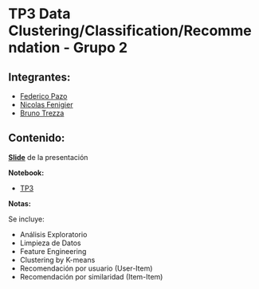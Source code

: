 # TP3 Data Clustering/Classification/Recommendation - Grupo 2

## **Integrantes:**
  - [Federico Pazo](https://github.com/FedericoPazo)
  - [Nicolas Fenigier](https://github.com/Fenigol)
  - [Bruno Trezza](https://github.com/bruno3a)
  
## **Contenido:**

  **[Slide](https://github.com/Properati-Analysis/-TP3/blob/main/TP3.pdf)** de la presentación
  
  **Notebook:**
  - [TP3](https://github.com/Properati-Analysis/-TP3/blob/main/TP3.ipynb)
    
  **Notas:**
  
  Se incluye:
  - Análisis Exploratorio
  - Limpieza de Datos
  - Feature Engineering
  - Clustering by K-means
  - Recomendación por usuario (User-Item)
  - Recomendación por similaridad (Item-Item)
